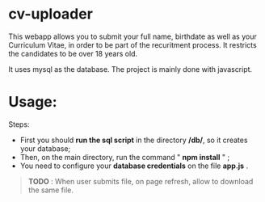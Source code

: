 # cv-uploader

This webapp allows you to submit your full name, birthdate as well as your Curriculum Vitae, in order to be part of the recuritment process.
It restricts the candidates to be over 18 years old.

It uses mysql as the database. The project is mainly done with javascript.

# Usage:
Steps:
- First you should **run the sql script** in the directory **/db/**, so it creates your database;
- Then, on the main directory, run the command " **npm install** " ;
- You need to configure your **database credentials** on the file **app.js** .

> **TODO** : When user submits file, on page refresh, allow to download the same file.

  
  
